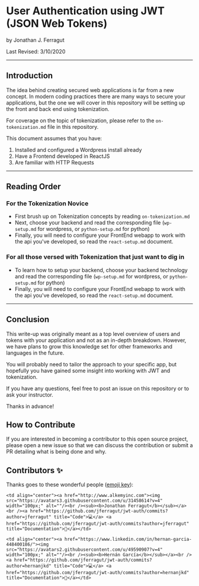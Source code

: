 # User Authentication using JWT (JSON Web Tokens)

by Jonathan J. Ferragut

Last Revised: 3/10/2020
______

## Introduction

The idea behind creating secured web applications is far from a new concept. In modern coding practices there are many ways to secure your applications, but the one we will cover in this repository will be setting up the front and back end using tokenization.

For coverage on the topic of tokenization, please refer to the `on-tokenization.md` file in this repository.

This document assumes that you have:

 1. Installed and configured a Wordpress install already
 2. Have a Frontend developed in ReactJS
 3. Are familiar with HTTP Requests

______

## Reading Order

### For the Tokenization Novice

- First brush up on Tokenization concepts by reading `on-tokenization.md`
- Next, choose your backend and read the corresponding file (`wp-setup.md` for wordpress, or `python-setup.md` for python)
- Finally, you will need to configure your FrontEnd webapp to work with the api you've developed, so read the `react-setup.md` document.

### For all those versed with Tokenization that just want to dig in

- To learn how to setup your backend, choose your backend technology and read the corresponding file (`wp-setup.md` for wordpress, or `python-setup.md` for python)
- Finally, you will need to configure your FrontEnd webapp to work with the api you've developed, so read the `react-setup.md` document.

______

## Conclusion

This write-up was originally meant as a top level overview of users and tokens with your application and not as an in-depth breakdown. However, we have plans to grow this knowledge set for other frameworks and languages in the future.

You will probably need to tailor the approach to your specific app, but hopefully you have gained some insight into working with JWT and tokenization.

If you have any questions, feel free to post an issue on this repository or to ask your instructor.

Thanks in advance!

## How to Contribute

If you are interested in becoming a contributor to this open source project, please open a new issue so that we can discuss the contribution or submit a PR detailing what is being done and why.

## Contributors ✨

Thanks goes to these wonderful people ([emoji key](https://allcontributors.org/docs/en/emoji-key)):


<!-- ALL-CONTRIBUTORS-LIST:START - Do not remove or modify this section -->
<!-- prettier-ignore-start -->
<!-- markdownlint-disable -->
<table>
  <tr>

    <td align="center"><a href="http://www.alkemyinc.com"><img src="https://avatars3.githubusercontent.com/u/31458614?v=4" width="100px;" alt=""/><br /><sub><b>Jonathan Ferragut</b></sub></a><br /><a href="https://github.com/jferragut/jwt-auth/commits?author=jferragut" title="Code">💻</a> <a href="https://github.com/jferragut/jwt-auth/commits?author=jferragut" title="Documentation">📖</a></td>

    <td align="center"><a href="https://www.linkedin.com/in/hernan-garcia-448400186/"><img src="https://avatars2.githubusercontent.com/u/49590907?v=4" width="100px;" alt=""/><br /><sub><b>Hernán García</b></sub></a><br /><a href="https://github.com/jferragut/jwt-auth/commits?author=hernanjkd" title="Code">💻</a> <a href="https://github.com/jferragut/jwt-auth/commits?author=hernanjkd" title="Documentation">📖</a></td>

  </tr>
</table>

<!-- markdownlint-enable -->
<!-- prettier-ignore-end -->
<!-- ALL-CONTRIBUTORS-LIST:END -->
